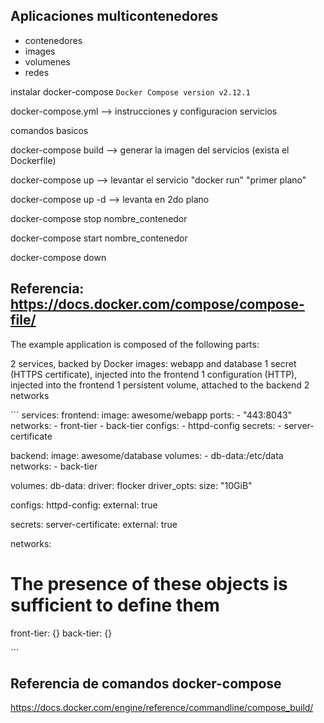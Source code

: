 ## Aplicaciones multicontenedores
- contenedores
- images
- volumenes
- redes 

instalar docker-compose 
`Docker Compose version v2.12.1`

docker-compose.yml --> instrucciones y configuracion servicios

comandos basicos 

docker-compose build --> generar la imagen del servicios (exista el Dockerfile)

docker-compose up --> levantar el servicio "docker run" "primer plano"

docker-compose up -d --> levanta en 2do plano

docker-compose stop nombre_contenedor

docker-compose start nombre_contenedor

docker-compose down 


## Referencia: https://docs.docker.com/compose/compose-file/

The example application is composed of the following parts:

2 services, backed by Docker images: webapp and database
1 secret (HTTPS certificate), injected into the frontend
1 configuration (HTTP), injected into the frontend
1 persistent volume, attached to the backend
2 networks

´´´
services:
  frontend:
    image: awesome/webapp
    ports:
      - "443:8043"
    networks:
      - front-tier
      - back-tier
    configs:
      - httpd-config
    secrets:
      - server-certificate

  backend:
    image: awesome/database
    volumes:
      - db-data:/etc/data
    networks:
      - back-tier

volumes:
  db-data:
    driver: flocker
    driver_opts:
      size: "10GiB"

configs:
  httpd-config:
    external: true

secrets:
  server-certificate:
    external: true

networks:
  # The presence of these objects is sufficient to define them
  front-tier: {}
  back-tier: {}

´´´

## Referencia de comandos docker-compose 


https://docs.docker.com/engine/reference/commandline/compose_build/